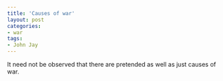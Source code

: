 ```yaml
---
title: 'Causes of war'
layout: post
categories:
- war
tags:
- John Jay
---
```


It need not be observed that there are pretended as well as just causes of war.